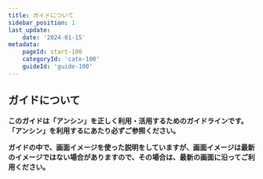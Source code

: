 ```yaml
---
title: ガイドについて
sidebar_position: 1
last_update: 
    date: '2024-01-15'
metadata: 
    pageId: start-100
    categoryId: 'cate-100'
    guideId: 'guide-100'
---
```


## ガイドについて          

**このガイドは「アンシン」を正しく利用・活用するためのガイドラインです。「アンシン」を利用するにあたり必ずご参照ください。**

**ガイドの中で、画面イメージを使った説明をしていますが、画面イメージは最新のイメージではない場合がありますので、その場合は、最新の画面に沿ってご利用ください。**       